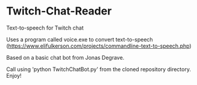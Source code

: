 # Twitch-Chat-Reader
Text-to-speech for Twitch chat

Uses a program called voice.exe to convert text-to-speech (https://www.elifulkerson.com/projects/commandline-text-to-speech.php)

Based on a basic chat bot from  Jonas Degrave.

Call using 'python TwitchChatBot.py' from the cloned repository directory. Enjoy!
